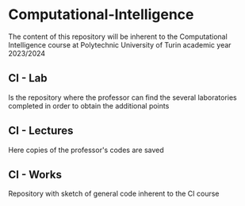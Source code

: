 # Computational-Intelligence
The content of this repository will be inherent to the Computational Intelligence course at Polytechnic University of Turin academic year 2023/2024

## CI - Lab 
Is the repository where the professor can find the several laboratories completed in order to obtain the additional points

## CI - Lectures
Here copies of the professor's codes are saved

## CI - Works
Repository with sketch of general code inherent to the CI course

